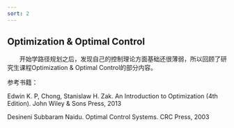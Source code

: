 ```yaml
---
sort: 2
---
```


## Optimization & Optimal Control

&emsp;&emsp;开始学路径规划之后，发现自己的控制理论方面基础还很薄弱，所以回顾了研究生课程Optimization & Optimal Control的部分内容。

参考书籍：

Edwin K. P, Chong, Stanislaw H. Zak. An Introduction to Optimization  (4th Edition). John Wiley & Sons Press, 2013

Desineni Subbaram Naidu. Optimal Control Systems. CRC Press, 2003
